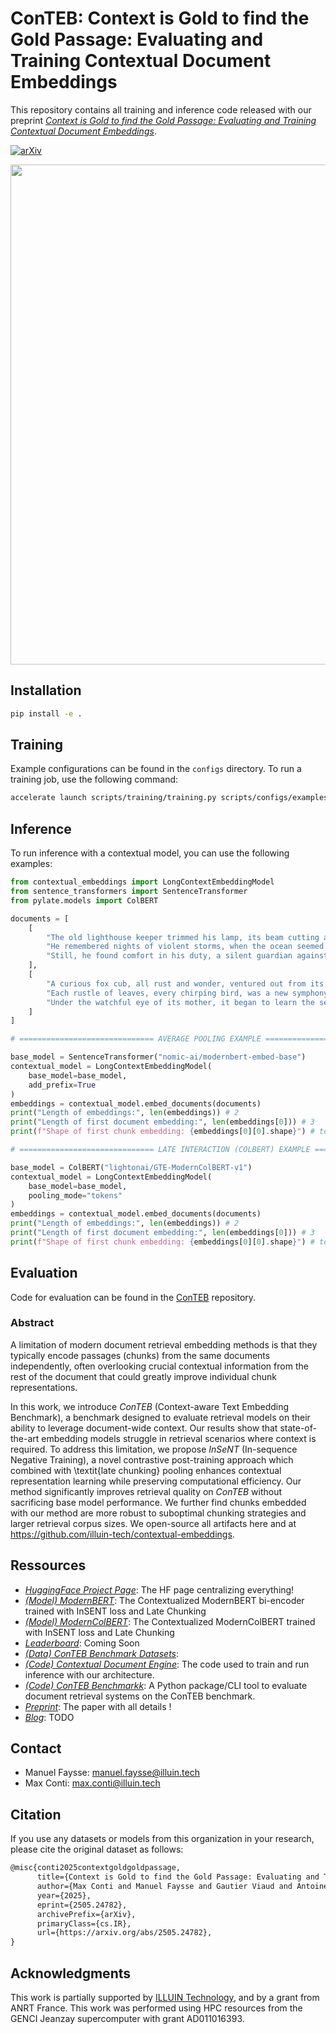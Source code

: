 # ConTEB: Context is Gold to find the Gold Passage: Evaluating and Training Contextual Document Embeddings

This repository contains all training and inference code released with our preprint [*Context is Gold to find the Gold Passage: Evaluating and Training Contextual Document Embeddings*](https://arxiv.org/abs/2505.24782).


[![arXiv](https://img.shields.io/badge/arXiv-2505.24782-b31b1b.svg?style=for-the-badge)](https://arxiv.org/abs/2505.24782)

<img src="https://cdn-uploads.huggingface.co/production/uploads/60f2e021adf471cbdf8bb660/jq_zYRy23bOZ9qey3VY4v.png" width="800">


## Installation

```bash
pip install -e .
```

## Training

Example configurations can be found in the `configs` directory. To run a training job, use the following command:

```bash
accelerate launch scripts/training/training.py scripts/configs/examples/modernbert.yaml
```

## Inference

To run inference with a contextual model, you can use the following examples:
```python
from contextual_embeddings import LongContextEmbeddingModel
from sentence_transformers import SentenceTransformer
from pylate.models import ColBERT

documents = [
    [
        "The old lighthouse keeper trimmed his lamp, its beam cutting a lonely path through the fog.",
        "He remembered nights of violent storms, when the ocean seemed to swallow the sky whole.",
        "Still, he found comfort in his duty, a silent guardian against the treacherous sea."
    ],
    [
        "A curious fox cub, all rust and wonder, ventured out from its den for the first time.",
        "Each rustle of leaves, every chirping bird, was a new symphony to its tiny ears.",
        "Under the watchful eye of its mother, it began to learn the secrets of the whispering forest."
    ]
]

# ============================== AVERAGE POOLING EXAMPLE ==============================

base_model = SentenceTransformer("nomic-ai/modernbert-embed-base")
contextual_model = LongContextEmbeddingModel(
    base_model=base_model,
    add_prefix=True
)
embeddings = contextual_model.embed_documents(documents)
print("Length of embeddings:", len(embeddings)) # 2
print("Length of first document embedding:", len(embeddings[0])) # 3
print(f"Shape of first chunk embedding: {embeddings[0][0].shape}") # torch.Size([768])

# ============================== LATE INTERACTION (COLBERT) EXAMPLE ==============================

base_model = ColBERT("lightonai/GTE-ModernColBERT-v1")
contextual_model = LongContextEmbeddingModel(
    base_model=base_model,
    pooling_mode="tokens"
)
embeddings = contextual_model.embed_documents(documents)
print("Length of embeddings:", len(embeddings)) # 2
print("Length of first document embedding:", len(embeddings[0])) # 3
print(f"Shape of first chunk embedding: {embeddings[0][0].shape}") # torch.Size([22, 128])
```

## Evaluation

Code for evaluation can be found in the [ConTEB](https://github.com/illuin-tech/conteb) repository.


### Abstract

A limitation of modern document retrieval embedding methods is that they typically encode passages (chunks) from the same documents independently, often overlooking crucial contextual information from the rest of the document that could greatly improve individual chunk representations.

In this work, we introduce *ConTEB* (Context-aware Text Embedding Benchmark), a benchmark designed to evaluate retrieval models on their ability to leverage document-wide context. Our results show that state-of-the-art embedding models struggle in retrieval scenarios where context is required. To address this limitation, we propose *InSeNT* (In-sequence Negative Training), a novel contrastive post-training approach which combined with \textit{late chunking} pooling enhances contextual representation learning while preserving computational efficiency. Our method significantly improves retrieval quality on *ConTEB* without sacrificing base model performance. 
We further find chunks embedded with our method are more robust to suboptimal chunking strategies and larger retrieval corpus sizes.
We open-source all artifacts here and at https://github.com/illuin-tech/contextual-embeddings.

## Ressources

- [*HuggingFace Project Page*](https://huggingface.co/illuin-conteb): The HF page centralizing everything!
- [*(Model) ModernBERT*](TODO): The Contextualized ModernBERT bi-encoder trained with InSENT loss and Late Chunking
- [*(Model) ModernColBERT*](TODO): The Contextualized ModernColBERT trained with InSENT loss and Late Chunking
- [*Leaderboard*](TODO): Coming Soon
- [*(Data) ConTEB Benchmark Datasets*](TODO):
- [*(Code) Contextual Document Engine*](https://github.com/illuin-tech/contextual-embeddings): The code used to train and run inference with our architecture.
- [*(Code) ConTEB Benchmarkk*](https://github.com/illuin-tech/conteb): A Python package/CLI tool to evaluate document retrieval systems on the ConTEB benchmark.
- [*Preprint*](https://arxiv.org/abs/2505.24782): The paper with all details !
- [*Blog*](https://huggingface.co/XXX): TODO

## Contact

- Manuel Faysse: manuel.faysse@illuin.tech
- Max Conti: max.conti@illuin.tech

## Citation

If you use any datasets or models from this organization in your research, please cite the original dataset as follows:

```latex
@misc{conti2025contextgoldgoldpassage,
      title={Context is Gold to find the Gold Passage: Evaluating and Training Contextual Document Embeddings}, 
      author={Max Conti and Manuel Faysse and Gautier Viaud and Antoine Bosselut and Céline Hudelot and Pierre Colombo},
      year={2025},
      eprint={2505.24782},
      archivePrefix={arXiv},
      primaryClass={cs.IR},
      url={https://arxiv.org/abs/2505.24782}, 
}
```

## Acknowledgments

This work is partially supported by [ILLUIN Technology](https://www.illuin.tech/), and by a grant from ANRT France.
This work was performed using HPC resources from the GENCI Jeanzay supercomputer with grant AD011016393.

